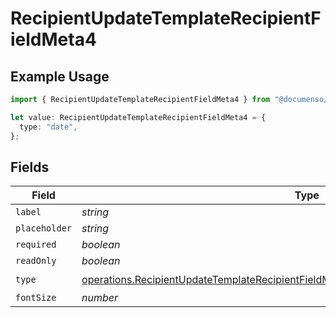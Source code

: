 # RecipientUpdateTemplateRecipientFieldMeta4

## Example Usage

```typescript
import { RecipientUpdateTemplateRecipientFieldMeta4 } from "@documenso/sdk-typescript/models/operations";

let value: RecipientUpdateTemplateRecipientFieldMeta4 = {
  type: "date",
};
```

## Fields

| Field                                                                                                                                                                                            | Type                                                                                                                                                                                             | Required                                                                                                                                                                                         | Description                                                                                                                                                                                      |
| ------------------------------------------------------------------------------------------------------------------------------------------------------------------------------------------------ | ------------------------------------------------------------------------------------------------------------------------------------------------------------------------------------------------ | ------------------------------------------------------------------------------------------------------------------------------------------------------------------------------------------------ | ------------------------------------------------------------------------------------------------------------------------------------------------------------------------------------------------ |
| `label`                                                                                                                                                                                          | *string*                                                                                                                                                                                         | :heavy_minus_sign:                                                                                                                                                                               | N/A                                                                                                                                                                                              |
| `placeholder`                                                                                                                                                                                    | *string*                                                                                                                                                                                         | :heavy_minus_sign:                                                                                                                                                                               | N/A                                                                                                                                                                                              |
| `required`                                                                                                                                                                                       | *boolean*                                                                                                                                                                                        | :heavy_minus_sign:                                                                                                                                                                               | N/A                                                                                                                                                                                              |
| `readOnly`                                                                                                                                                                                       | *boolean*                                                                                                                                                                                        | :heavy_minus_sign:                                                                                                                                                                               | N/A                                                                                                                                                                                              |
| `type`                                                                                                                                                                                           | [operations.RecipientUpdateTemplateRecipientFieldMetaTemplatesRecipientsResponse200Type](../../models/operations/recipientupdatetemplaterecipientfieldmetatemplatesrecipientsresponse200type.md) | :heavy_check_mark:                                                                                                                                                                               | N/A                                                                                                                                                                                              |
| `fontSize`                                                                                                                                                                                       | *number*                                                                                                                                                                                         | :heavy_minus_sign:                                                                                                                                                                               | N/A                                                                                                                                                                                              |